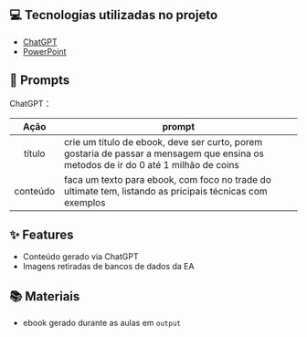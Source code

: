 
## 💻 Tecnologias utilizadas no projeto

- [ChatGPT](https://chat.openai.com/) 
- [PowerPoint](https://www.microsoft.com/en/microsoft-365/powerpoint)

## 🧠 Prompts


ChatGPT：

|   Ação   | prompt                                                                                                                                                                                                                                                                         |
| :------: | ------------------------------------------------------------------------------------------------------------------------------------------------------------------------------------------------------------------------------------------------------------------------------ |
|  título  | crie um titulo de ebook, deve ser curto, porem gostaria de passar a mensagem que ensina os metodos de ir do 0 até 1 milhão de coins                                                       |
| conteúdo | faca um texto para ebook, com foco no trade do ultimate tem, listando as pricipais técnicas com exemplos|



## ✨ Features

- Conteúdo gerado via ChatGPT
- Imagens retiradas de bancos de dados da EA

## 📚 Materiais

- ebook gerado durante as aulas em `output`

